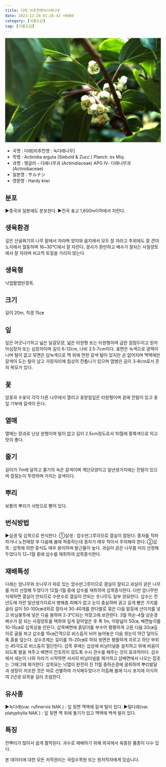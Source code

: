 ```yaml
---
title: 다래_비추천명녹다래나무
date: 2023-12-28 01:26:42 +0800
category: [식물도감]
tag: [식물도감]
---
```




![다래[비추천명 : 녹다래나무]](/assets/img/fileUpload/plants/basic/Actinidiaceae/Actinidia/8843/1_th2.JPG)
- 국명 : 다래[비추천명 : 녹다래나무]
- 학명 : Actinidia arguta (Siebold & Zucc.) Planch. ex Miq.
- 과명 : 앵글러 - 다래나무과 (Actinidiaceae) APG Ⅳ- 다래나무과 (Actinidiaceae)
- 일본명 : サルナシ
- 영문명 : Hardy kiwi


## 분포
▶중국과 일본에도 분포한다.
▶전국 표고 1,600m이하에서 자란다.
## 생육환경
깊은 산골짜기의 나무 밑에서 자라며 양지와 음지에서 모두 잘 자라고 추위에도 잘 견뎌 노지에서 월동하며 16~30℃에서 잘 자란다. 경사가 완만하고 배수가 잘되는 사질양토에서 잘 자라며 비교적 토질을 가리지 않는다.
## 생육형
낙엽활엽만경목.
## 크기
길이 20m, 직경 15㎝
## 잎
잎은 어긋나기하고 넓은 달걀모양, 넓은 타원형 또는 타원형이며 급한 점첨두이고 원저 아심장저 또는 심장저이며 길이 6-12cm, 나비 3.5-7cm이다. 표면은 녹색으로 광택이 나며 털이 없고 뒷면은 담녹색으로 맥 위에 연한 갈색 털이 있지만 곧 없어지며 맥액에만 갈색이 도는 털이 남고 가장자리에 침상의 잔톱니가 있으며 엽병은 길이 3-8cm로서 흔히 복모가 있다.
## 꽃
암꽃과 수꽃이 각각 다른 나무에서 열리고 꽃받침잎은 타원형이며 겉에 잔털이 있고 꽃잎 기부에 갈색이 돈다.
## 열매
열매는 장과로 난상 원형이며 털이 없고 길이 2.5cm정도로서 10월에 황록색으로 익고 맛이 좋다.
## 줄기
길이가 7m에 달하고 줄기의 속은 갈색이며 계단모양이고 일년생가지에는 잔털이 있으며  껍질눈이 뚜렷하며 가지는 갈색이다.
## 뿌리
보통의 뿌리가 사방으로 뻗어 있다.
## 번식방법
▶실생 및 삽목으로 번식한다. 
①실생 : 암수딴그루이므로 결실이 잘된다. 종자를 직파하거나 노천매장 후 다음해 봄에 파종하는데 종자가 매우 작아서 주의해야 한다. 
②삽목 : 삽목에 의한 증식도 매우 용이하며 발근율이 높다. 과실이 굵은 나무를 미리 선정해 두었다가 12~1월 중에 삽수를 채취하여 삽목증식한다.
## 재배특성
다래는 암나무와 숫나무가 따로 있는 암수딴그루이므로 결실이 잘되고 과실이 굵은 나무를 미리 선정해 두었다가 12월-1월 중에 삽수를 채취하여 삽목증식한다. 다만 암나무만 식재하면 결실이 안되므로 수분수로 결실이 안되는 숫나무도 일부 양묘한다. 삽수는 전년도에 자란 일년생가지로서 병해충 피해가 없고 눈이 충실하며 굵고 길게 뻗은 가지를 골라 길이 50-100㎝내외로 잘라서 30-40개를 한다발로 묶은 다음 밑등에 산이끼를 넣고 비닐봉투에 넣은 다음 봉하여 2-3℃되는 저장고에 보관한다. 3월 하순-4월 상순경 배수가 잘 되는 사질양토를 택하여 깊게 갈아엎은 후 폭 1m, 이랑넓이 50㎝, 배면높이를 10-15㎝로 삽목상을 만든다. 삽목배면에 흙덩이를 부수어 평평하게 고른 다음 20㎝깊이로 골을 파고 삽수를 15㎝간격으로 비스듬히 뉘어 늘어놓은 다음 윗눈이 약간 덮이도록 흙을 덮는다. 삽수조제는 길이를 15-20㎝로 하되 윗면은 평활하게 자르고 하단 부위는 45각도로 비스듬히 절단한다. 삽목 후에는 삽상에 비닐터널을 설치하고 위에 비음이 되도록 발을 쳐주고 배면이 건조하지 않도록 수시 관수를 해주는 것이 효과적이다. 삽수에서 새눈이 나와 자라기 시작하면 서서히 비닐터널을 제거하고 삽배면에서 나오는 잡초는 그때그때 제거한다. 삽목묘는 낙엽이 완전히 진 11월 중하순경에 굴취하여 뿌리발달과 생장이 저조한 것은 따로 선별하여 가식해두었다가 이듬해 봄에 다시 포지에 이식하여 2년생 묘목을 길러 조림한다.
## 유사종
▶녹다래(var. rufinervis NAK.) :  잎 뒷면 맥액에 갈색 털이 있다.
▶털다래(var. platyphylla NAK.) : 잎 뒷면 맥 위에 돌기가 있고 맥액에 백색 털이 있다.
## 특징
잔뿌리가 많아서 쉽게 활착된다. 과수로 재배하기 위해 외국에서 육종된 품종이 다수 있다.






본 데이터에 대한 모든 저작권리는 국립수목원 또는 원저작자에게 있습니다.
